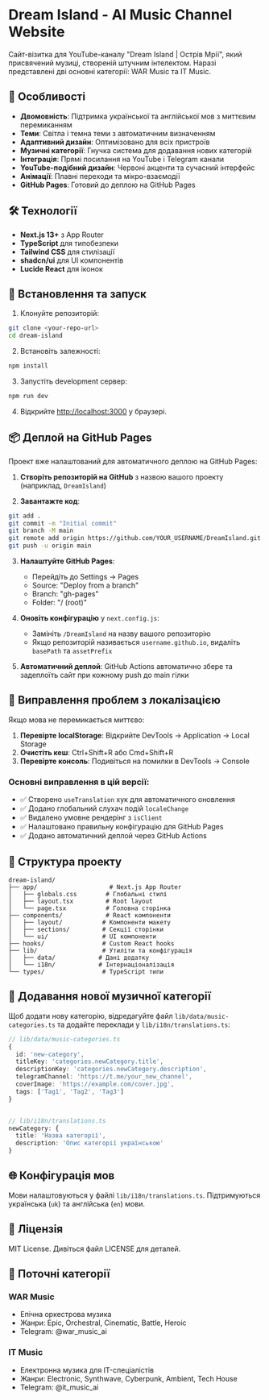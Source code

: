 # Dream Island - AI Music Channel Website

Сайт-візитка для YouTube-каналу "Dream Island | Острів Мрії", який присвячений музиці, створеній штучним інтелектом. Наразі представлені дві основні категорії: WAR Music та IT Music.

## 🎵 Особливості

- **Двомовність**: Підтримка української та англійської мов з миттєвим перемиканням
- **Теми**: Світла і темна теми з автоматичним визначенням
- **Адаптивний дизайн**: Оптимізовано для всіх пристроїв
- **Музичні категорії**: Гнучка система для додавання нових категорій
- **Інтеграція**: Прямі посилання на YouTube і Telegram канали
- **YouTube-подібний дизайн**: Червоні акценти та сучасний інтерфейс
- **Анімації**: Плавні переходи та мікро-взаємодії
- **GitHub Pages**: Готовий до деплою на GitHub Pages

## 🛠 Технології

- **Next.js 13+** з App Router
- **TypeScript** для типобезпеки
- **Tailwind CSS** для стилізації
- **shadcn/ui** для UI компонентів
- **Lucide React** для іконок

## 🚀 Встановлення та запуск

1. Клонуйте репозиторій:
```bash
git clone <your-repo-url>
cd dream-island
```

2. Встановіть залежності:
```bash
npm install
```

3. Запустіть development сервер:
```bash
npm run dev
```

4. Відкрийте [http://localhost:3000](http://localhost:3000) у браузері.

## 📦 Деплой на GitHub Pages

Проект вже налаштований для автоматичного деплою на GitHub Pages:

1. **Створіть репозиторій на GitHub** з назвою вашого проекту (наприклад, `DreamIsland`)

2. **Завантажте код**:
```bash
git add .
git commit -m "Initial commit"
git branch -M main
git remote add origin https://github.com/YOUR_USERNAME/DreamIsland.git
git push -u origin main
```

3. **Налаштуйте GitHub Pages**:
   - Перейдіть до Settings → Pages
   - Source: "Deploy from a branch"
   - Branch: "gh-pages"
   - Folder: "/ (root)"

4. **Оновіть конфігурацію** у `next.config.js`:
   - Замініть `/DreamIsland` на назву вашого репозиторію
   - Якщо репозиторій називається `username.github.io`, видаліть `basePath` та `assetPrefix`

5. **Автоматичний деплой**: GitHub Actions автоматично збере та задеплоїть сайт при кожному push до main гілки

## 🔧 Виправлення проблем з локалізацією

Якщо мова не перемикається миттєво:

1. **Перевірте localStorage**: Відкрийте DevTools → Application → Local Storage
2. **Очистіть кеш**: Ctrl+Shift+R або Cmd+Shift+R
3. **Перевірте консоль**: Подивіться на помилки в DevTools → Console

### Основні виправлення в цій версії:
- ✅ Створено `useTranslation` хук для автоматичного оновлення
- ✅ Додано глобальний слухач подій `localeChange`
- ✅ Видалено умовне рендерінг з `isClient`
- ✅ Налаштовано правильну конфігурацію для GitHub Pages
- ✅ Додано автоматичний деплой через GitHub Actions

## 📁 Структура проекту

```
dream-island/
├── app/                    # Next.js App Router
│   ├── globals.css        # Глобальні стилі
│   ├── layout.tsx         # Root layout
│   └── page.tsx           # Головна сторінка
├── components/            # React компоненти
│   ├── layout/           # Компоненти макету
│   ├── sections/         # Секції сторінки
│   └── ui/               # UI компоненти
├── hooks/                # Custom React hooks
├── lib/                  # Утиліти та конфігурація
│   ├── data/            # Дані додатку
│   └── i18n/            # Інтернаціоналізація
└── types/                # TypeScript типи
```

## 🎨 Додавання нової музичної категорії

Щоб додати нову категорію, відредагуйте файл `lib/data/music-categories.ts` та додайте переклади у `lib/i18n/translations.ts`:

```typescript
// lib/data/music-categories.ts
{
  id: 'new-category',
  titleKey: 'categories.newCategory.title',
  descriptionKey: 'categories.newCategory.description',
  telegramChannel: 'https://t.me/your_new_channel',
  coverImage: 'https://example.com/cover.jpg',
  tags: ['Tag1', 'Tag2', 'Tag3']
}


// lib/i18n/translations.ts
newCategory: {
  title: 'Назва категорії',
  description: 'Опис категорії українською'
}
```

## 🌐 Конфігурація мов

Мови налаштовуються у файлі `lib/i18n/translations.ts`. Підтримуються українська (`uk`) та англійська (`en`) мови.

## 📄 Ліцензія

MIT License. Дивіться файл LICENSE для деталей.

## 🎯 Поточні категорії

### WAR Music
- Епічна оркестрова музика
- Жанри: Epic, Orchestral, Cinematic, Battle, Heroic
- Telegram: @war_music_ai

### IT Music  
- Електронна музика для IT-спеціалістів
- Жанри: Electronic, Synthwave, Cyberpunk, Ambient, Tech House
- Telegram: @it_music_ai
